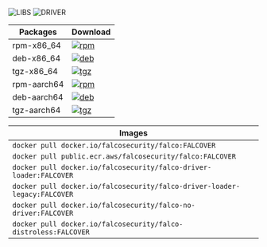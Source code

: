 ![LIBS](https://img.shields.io/badge/LIBS-LIBSVER-yellow)
![DRIVER](https://img.shields.io/badge/DRIVER-DRIVERVER-yellow)

| Packages | Download                                                                                                                                               |
| -------- | ------------------------------------------------------------------------------------------------------------------------------------------------------ |
| rpm-x86_64      | [![rpm](https://img.shields.io/badge/Falco-FALCOVER-%2300aec7?style=flat-square)](https://download.falco.org/packages/rpmFALCOBUCKET/falco-FALCOVER-x86_64.rpm)        |
| deb-x86_64      | [![deb](https://img.shields.io/badge/Falco-FALCOVER-%2300aec7?style=flat-square)](https://download.falco.org/packages/debFALCOBUCKET/stable/falco-FALCOVER-x86_64.deb) |
| tgz-x86_64      | [![tgz](https://img.shields.io/badge/Falco-FALCOVER-%2300aec7?style=flat-square)](https://download.falco.org/packages/binFALCOBUCKET/x86_64/falco-FALCOVER-x86_64.tar.gz) |
| rpm-aarch64      | [![rpm](https://img.shields.io/badge/Falco-FALCOVER-%2300aec7?style=flat-square)](https://download.falco.org/packages/rpmFALCOBUCKET/falco-FALCOVER-aarch64.rpm)        |
| deb-aarch64      | [![deb](https://img.shields.io/badge/Falco-FALCOVER-%2300aec7?style=flat-square)](https://download.falco.org/packages/debFALCOBUCKET/stable/falco-FALCOVER-aarch64.deb) |
| tgz-aarch64      | [![tgz](https://img.shields.io/badge/Falco-FALCOVER-%2300aec7?style=flat-square)](https://download.falco.org/packages/binFALCOBUCKET/aarch64/falco-FALCOVER-aarch64.tar.gz) |

| Images                                                                      |
| --------------------------------------------------------------------------- |
| `docker pull docker.io/falcosecurity/falco:FALCOVER`                           |
| `docker pull public.ecr.aws/falcosecurity/falco:FALCOVER`                      |
| `docker pull docker.io/falcosecurity/falco-driver-loader:FALCOVER`             |
| `docker pull docker.io/falcosecurity/falco-driver-loader-legacy:FALCOVER`      |
| `docker pull docker.io/falcosecurity/falco-no-driver:FALCOVER`                 |
| `docker pull docker.io/falcosecurity/falco-distroless:FALCOVER`                |

